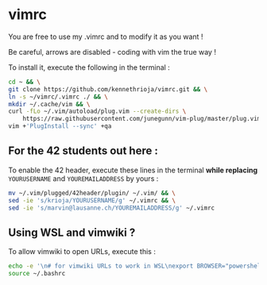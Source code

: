 # vimrc

You are free to use my .vimrc and to modify it as you want !

Be careful, arrows are disabled - coding with vim the true way !

To install it, execute the following in the terminal : 

```sh
cd ~ && \
git clone https://github.com/kennethrioja/vimrc.git && \
ln -s ~/vimrc/.vimrc ./ && \
mkdir ~/.cache/vim && \
curl -fLo ~/.vim/autoload/plug.vim --create-dirs \
    https://raw.githubusercontent.com/junegunn/vim-plug/master/plug.vim && \
vim +'PlugInstall --sync' +qa
```

## For the 42 students out here :

To enable the 42 header, execute these lines in the terminal **while replacing** ```YOURUSERNAME``` and ```YOUREMAILADDRESS``` by yours :

```sh
mv ~/.vim/plugged/42header/plugin/ ~/.vim/ && \
sed -ie 's/krioja/YOURUSERNAME/g' ~/.vimrc && \
sed -ie 's/marvin@lausanne.ch/YOUREMAILADDRESS/g' ~/.vimrc
```

## Using WSL and vimwiki ?

To allow vimwiki to open URLs, execute this :

```sh
echo -e '\n# for vimwiki URLs to work in WSL\nexport BROWSER="powershell.exe /C start"' >> ~/.bashrc && \
source ~/.bashrc
```
